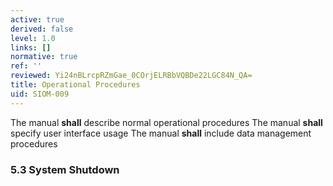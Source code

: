 ```yaml
---
active: true
derived: false
level: 1.0
links: []
normative: true
ref: ''
reviewed: Yi24nBLrcpRZmGae_0COrjELRBbVQBDe22LGC84N_QA=
title: Operational Procedures
uid: SIOM-009
---
```


The manual **shall** describe normal operational procedures
The manual **shall** specify user interface usage
The manual **shall** include data management procedures

### 5.3 System Shutdown